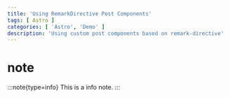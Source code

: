 ```yaml
---
title: 'Using RemarkDirective Post Components'
tags: [ Astro ]
categories: [ 'Astro', 'Demo' ]
description: 'Using custom post components based on remark-directive'
---
```


# note

:::note{type=info}
This is a info note.
:::